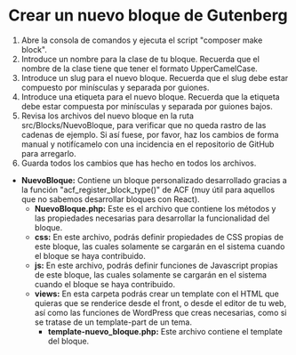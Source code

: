 # Crear un nuevo bloque de Gutenberg

1. Abre la consola de comandos y ejecuta el script "composer make block".
2. Introduce un nombre para la clase de tu bloque. Recuerda que el nombre de la clase tiene que tener el formato UpperCamelCase.
3. Introduce un slug para el nuevo bloque. Recuerda que el slug debe estar compuesto por minísculas y separada por guiones.
4. Introduce una etiqueta para el nuevo bloque. Recuerda que la etiqueta debe estar compuesta por minísculas y separada por guiones bajos.
5. Revisa los archivos del nuevo bloque en la ruta src/Blocks/NuevoBloque, para verificar que no queda rastro de las cadenas de ejemplo. Si así fuese, por favor, haz los cambios de forma manual y notifícamelo con una incidencia en el repositorio de GitHub para arregarlo.
6. Guarda todos los cambios que has hecho en todos los archivos.

- **NuevoBloque:** Contiene un bloque personalizado desarrollado gracias a la función "acf_register_block_type()" de ACF (muy útil para aquellos que no sabemos desarrollar bloques con React).
    - **NuevoBloque.php:** Este es el archivo que contiene los métodos y las propiedades necesarias para desarrollar la funcionalidad del bloque.
    - **css:** En este archivo, podrás definir propiedades de CSS propias de este bloque, las cuales solamente se cargarán en el sistema cuando el bloque se haya contribuido.
    - **js:** En este archivo, podrás definir funciones de Javascript propias de este bloque, las cuales solamente se cargarán en el sistema cuando el bloque se haya contribuido.
    - **views:** En esta carpeta podrás crear un template con el HTML que quieras que se renderice desde el front, o desde el editor de tu web, así como las funciones de WordPress que creas necesarias, como si se tratase de un template-part de un tema.
        - **template-nuevo_bloque.php:** Este archivo contiene el template del bloque.
